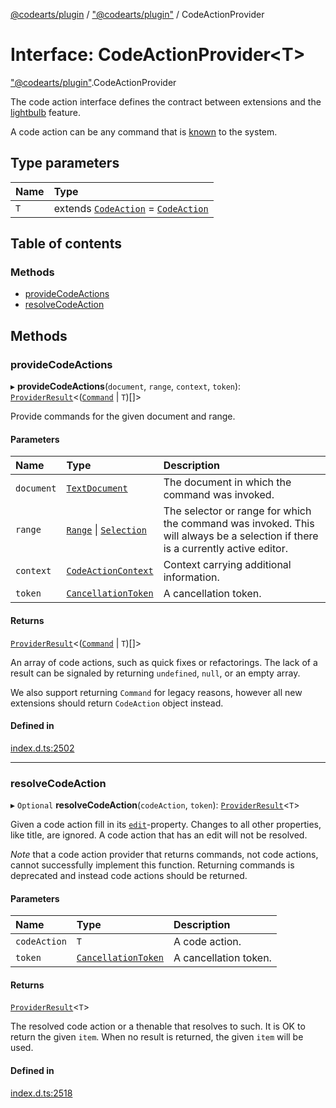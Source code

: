 [@codearts/plugin](../README.md) / ["@codearts/plugin"](../modules/_codearts_plugin_.md) / CodeActionProvider

# Interface: CodeActionProvider<T\>

["@codearts/plugin"](../modules/_codearts_plugin_.md).CodeActionProvider

The code action interface defines the contract between extensions and
the [lightbulb](https://code.visualstudio.com/docs/editor/editingevolved#_code-action) feature.

A code action can be any command that is [known](../modules/codearts_plugin_.commands.md#getcommands) to the system.

## Type parameters

| Name | Type |
| :------ | :------ |
| `T` | extends [`CodeAction`](../classes/codearts_plugin_.CodeAction.md) = [`CodeAction`](../classes/codearts_plugin_.CodeAction.md) |

## Table of contents

### Methods

- [provideCodeActions](codearts_plugin_.CodeActionProvider.md#providecodeactions)
- [resolveCodeAction](codearts_plugin_.CodeActionProvider.md#resolvecodeaction)

## Methods

### provideCodeActions

▸ **provideCodeActions**(`document`, `range`, `context`, `token`): [`ProviderResult`](../modules/_codearts_plugin_.md#providerresult)<([`Command`](codearts_plugin_.Command.md) \| `T`)[]\>

Provide commands for the given document and range.

#### Parameters

| Name | Type | Description |
| :------ | :------ | :------ |
| `document` | [`TextDocument`](codearts_plugin_.TextDocument.md) | The document in which the command was invoked. |
| `range` | [`Range`](../classes/codearts_plugin_.Range.md) \| [`Selection`](../classes/codearts_plugin_.Selection.md) | The selector or range for which the command was invoked. This will always be a selection if there is a currently active editor. |
| `context` | [`CodeActionContext`](codearts_plugin_.CodeActionContext.md) | Context carrying additional information. |
| `token` | [`CancellationToken`](codearts_plugin_.CancellationToken.md) | A cancellation token. |

#### Returns

[`ProviderResult`](../modules/_codearts_plugin_.md#providerresult)<([`Command`](codearts_plugin_.Command.md) \| `T`)[]\>

An array of code actions, such as quick fixes or refactorings. The lack of a result can be signaled
by returning `undefined`, `null`, or an empty array.

We also support returning `Command` for legacy reasons, however all new extensions should return
`CodeAction` object instead.

#### Defined in

[index.d.ts:2502](https://github.com/huaweicloud/cloudide-plugin-api/blob/4d28848/index.d.ts#L2502)

___

### resolveCodeAction

▸ `Optional` **resolveCodeAction**(`codeAction`, `token`): [`ProviderResult`](../modules/_codearts_plugin_.md#providerresult)<`T`\>

Given a code action fill in its [`edit`](../classes/codearts_plugin_.CodeAction.md#edit)-property. Changes to
all other properties, like title, are ignored. A code action that has an edit
will not be resolved.

*Note* that a code action provider that returns commands, not code actions, cannot successfully
implement this function. Returning commands is deprecated and instead code actions should be
returned.

#### Parameters

| Name | Type | Description |
| :------ | :------ | :------ |
| `codeAction` | `T` | A code action. |
| `token` | [`CancellationToken`](codearts_plugin_.CancellationToken.md) | A cancellation token. |

#### Returns

[`ProviderResult`](../modules/_codearts_plugin_.md#providerresult)<`T`\>

The resolved code action or a thenable that resolves to such. It is OK to return the given
`item`. When no result is returned, the given `item` will be used.

#### Defined in

[index.d.ts:2518](https://github.com/huaweicloud/cloudide-plugin-api/blob/4d28848/index.d.ts#L2518)
